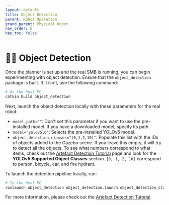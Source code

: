 ```yaml
---
layout: default
title: Object Detection
parent: Robot Operation
grand_parent: Physical Robot
nav_order: 6
has_toc: false
---
```


# 🕵️‍♂️ Object Detection 

Once the planner is set up and the real SMB is running, you can begin experimenting with object detection. Ensure that the `object_detection` package is built. If it isn't, use the following command:

```bash
# On the host PC
catkin build object_detection   
```

Next, launch the object detection locally with these parameters for the real robot:

- `model_path=""`: Don't set this parameter if you want to use the pre-installed model. If you have a downloaded model, specify its path.
- `model="yolov5l6"`: Selects the pre-installed YOLOv5 model.
- `object_detection_classes="[0,1,2,10]"`: Populate this list with the IDs of objects added to the Gazebo scene. If you leave this empty, it will try to detect all the objects. To see what numbers correspond to what items, check out the [Artefact Detection Tutorial](../../rss/preparations/artefact_detection_tutorial_preparations.md) page and look for the **YOLOv5 Supported Object Classes** section. `[0, 1, 2, 10]` correspond to person, bicycle, car, and fire hydrant.

To launch the detection pipeline locally, run:

```bash
# In the host PC
roslaunch object_detection object_detection.launch object_detection_classes="[0,1,2,10]"
```

For more information, please check out the [Artefact Detection Tutorial](../../rss/preparations/artefact_detection_tutorial_preparations.md).
